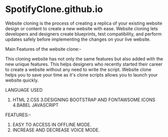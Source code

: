 # SpotifyClone.github.io


Website cloning is the process of creating a replica of your existing website design or content to create a new website with ease. Website cloning lets developers and designers create blueprints, test compatibility, and perform updates safely before implementing the changes on your live website.

Main Features of the website clone:- 

This cloning website has not only the same features but also added with the new unique features. This helps designers who recently started their career to create a website without any need to write the script. Website clone helps you to save your time as it's clone scripts allows you to launch your website quickly.


LANGUAGE USED 

1. HTML
2.CSS
3.DESIGNING BOOTSTRAP AND FONTAWSOME ICONS 
4.BABEL JAVASCRIPT




FEATURES:- 

1. EASY TO ACCESS IN OFFLINE MODE.
2. INCREASE AND DECREASE VOICE MODE.

